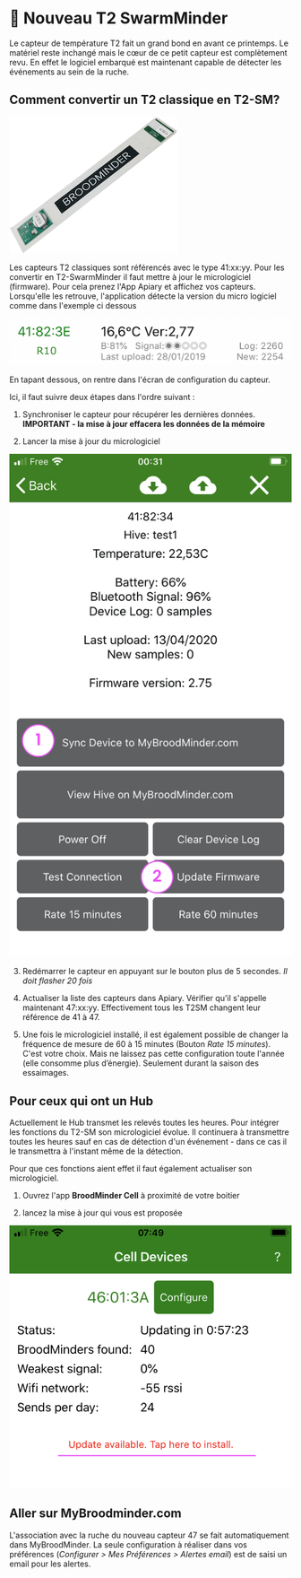 # 🎉 Nouveau T2 SwarmMinder

Le capteur de température T2 fait un grand bond en avant ce printemps. Le matériel reste inchangé mais le cœur de ce petit capteur est complètement revu. En effet le logiciel embarqué est maintenant capable de détecter les événements au sein de la ruche. 


## Comment convertir un T2 classique en T2-SM?
![](./images/01_T2.png#smallImg) 

Les capteurs T2 classiques sont référencés avec le type 41:xx:yy. Pour les convertir en T2-SwarmMinder il faut mettre à jour le micrologiciel (firmware). Pour cela prenez l'App Apiary et affichez vos capteurs. Lorsqu'elle les retrouve, l'application détecte la version du micro logiciel comme dans l'exemple ci dessous

![](./images/t2sm_apiary_upgrade_version.png#mediumImg)


En tapant dessous, on rentre dans l'écran de configuration du capteur. 

Ici, il faut suivre deux étapes dans l'ordre suivant :

1. Synchroniser le capteur pour récupérer les dernières données. **IMPORTANT - la mise à jour effacera les données de la mémoire**

2. Lancer la mise à jour du micrologiciel

![](./images/t2sm_upgrade.jpeg#mediumImg)

3. Redémarrer le capteur en appuyant sur le bouton plus de 5 secondes. *Il doit flasher 20 fois* 

4. Actualiser la liste des capteurs dans Apiary. Vérifier qu'il s'appelle maintenant 47:xx:yy. Effectivement tous les T2SM changent leur référence de 41 à 47.

5. Une fois le micrologiciel installé, il est également possible de changer la fréquence de mesure de 60 à 15 minutes (Bouton *Rate 15 minutes*). C'est votre choix. Mais ne laissez pas cette configuration toute l'année (elle consomme plus d’énergie). Seulement durant la saison des essaimages.


## Pour ceux qui ont un Hub
Actuellement le Hub transmet les relevés toutes les heures. Pour intégrer les fonctions du T2-SM son micrologiciel évolue. Il continuera à transmettre toutes les heures sauf en cas de détection d'un événement - dans ce cas il le transmettra à l'instant même de la détection. 

Pour que ces fonctions aient effet il faut également actualiser son micrologiciel.

1. Ouvrez l'app **BroodMinder Cell** à proximité de votre boitier

2. lancez la mise à jour qui vous est proposée


![](./images/t2sm_updateCell.png#mediumImg)


## Aller sur MyBroodminder.com
L'association avec la ruche du nouveau capteur 47 se fait automatiquement dans MyBroodMinder.
La seule configuration à réaliser dans vos préférences (*Configurer > Mes Préférences > Alertes email*) est de saisi un email pour les alertes.

